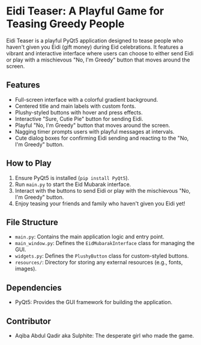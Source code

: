 # Eidi Teaser: A Playful Game for Teasing Greedy People

Eidi Teaser is a playful PyQt5 application designed to tease people who haven't given you Eidi (gift money) during Eid celebrations. It features a vibrant and interactive interface where users can choose to either send Eidi or play with a mischievous "No, I'm Greedy" button that moves around the screen.

## Features

- Full-screen interface with a colorful gradient background.
- Centered title and main labels with custom fonts.
- Plushy-styled buttons with hover and press effects.
- Interactive "Sure, Cutie Pie" button for sending Eidi.
- Playful "No, I'm Greedy" button that moves around the screen.
- Nagging timer prompts users with playful messages at intervals.
- Cute dialog boxes for confirming Eidi sending and reacting to the "No, I'm Greedy" button.

## How to Play

1. Ensure PyQt5 is installed (`pip install PyQt5`).
2. Run `main.py` to start the Eid Mubarak interface.
3. Interact with the buttons to send Eidi or play with the mischievous "No, I'm Greedy" button.
4. Enjoy teasing your friends and family who haven't given you Eidi yet!

## File Structure

- `main.py`: Contains the main application logic and entry point.
- `main_window.py`: Defines the `EidMubarakInterface` class for managing the GUI.
- `widgets.py`: Defines the `PlushyButton` class for custom-styled buttons.
- `resources/`: Directory for storing any external resources (e.g., fonts, images).

## Dependencies

- PyQt5: Provides the GUI framework for building the application.

## Contributor

- Aqiba Abdul Qadir aka Sulphite: The desperate girl who made the game.
